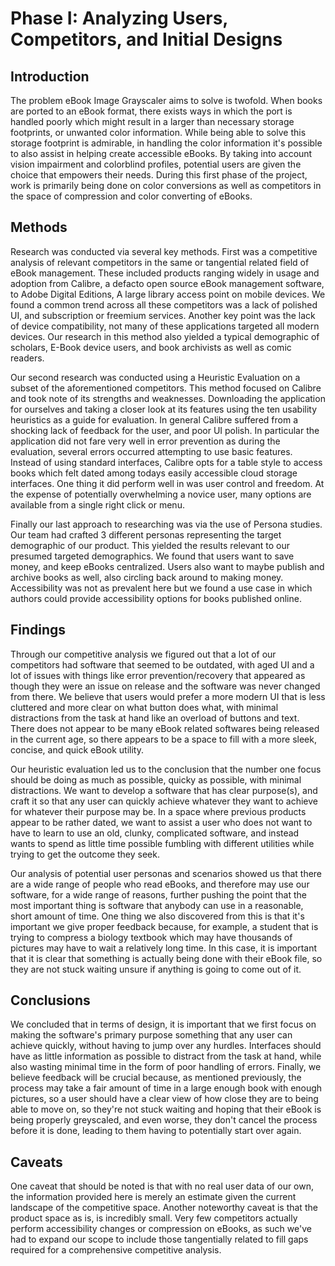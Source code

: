 # Phase I: Analyzing Users, Competitors, and Initial Designs

## Introduction
The problem eBook Image Grayscaler aims to solve is twofold. When books are ported to an eBook format, there exists ways in which the port is handled poorly which might result in a larger than necessary storage footprints, or unwanted color information. While being able to solve this storage footprint is admirable, in handling the color information it's possible to also assist in helping create accessible eBooks. By taking into account vision impairment and colorblind profiles, potential users are given the choice that empowers their needs. During this first phase of the project, work is primarily being done on color conversions as well as competitors in the space of compression and color converting of eBooks. 

## Methods
<!-- !!! Describe research methods you used to discover new insights, which explains the purpose of each. Provide enough detail that someone would be able to faithfully reproduce your research. !!! -->
<!-- Competitive analysis -->
Research was conducted via several key methods. First was a competitive analysis of relevant competitors in the same or tangential related field of eBook management. These included products ranging widely in usage and adoption from Calibre, a defacto open source eBook management software, to Adobe Digital Editions, A large library access point on mobile devices. We found a common trend across all these competitors was a lack of polished UI, and subscription or freemium services. Another key point was the lack of device compatibility, not many of these applications targeted all modern devices. Our research in this method also yielded a typical demographic of scholars, E-Book device users, and book archivists as well as comic readers. 

<!-- heuristic evaluation  -->
Our second research was conducted using a Heuristic Evaluation on a subset of the aforementioned competitors. This method focused on Calibre and took note of its strengths and weaknesses. Downloading the application for ourselves and taking a closer look at its features using the ten usability heuristics as a guide for evaluation. In general Calibre suffered from a shocking lack of feedback for the user, and poor UI polish. In particular the application did not fare very well in error prevention as during the evaluation, several errors occurred attempting to use basic features. Instead of using standard interfaces, Calibre opts for a table style to access books which felt dated among todays easily accessible cloud storage interfaces. One thing it did perform well in was user control and freedom. At the expense of potentially overwhelming a novice user, many options are available from a single right click or menu.

<!-- Persona studies -->
Finally our last approach to researching was via the use of Persona studies. Our team had crafted 3 different personas representing the target demographic of our product. This yielded the results relevant to our presumed targeted demographics. We found that users want to save money, and keep eBooks centralized. Users also want to maybe publish and archive books as well, also circling back around to making money. Accessibility was not as prevalent here but we found a use case in which authors could provide accessibility options for books published online.

## Findings
<!-- Competitive Analysis -->
Through our competitive analysis we figured out that a lot of our competitors had software that seemed to be outdated, with aged UI and a lot of issues with things like error prevention/recovery that appeared as though they were an issue on release and the software was never changed from there. We believe that users would prefer a more modern UI that is less cluttered and more clear on what button does what, with minimal distractions from the task at hand like an overload of buttons and text. There does not appear to be many eBook related softwares being released in the current age, so there appears to be a space to fill with a more sleek, concise, and quick eBook utility.

<!-- Heuristic Evaluation -->
Our heuristic evaluation led us to the conclusion that the number one focus should be doing as much as possible, quicky as possible, with minimal distractions. We want to develop a software that has clear purpose(s), and craft it so that any user can quickly achieve whatever they want to achieve for whatever their purpose may be. In a space where previous products appear to be rather dated, we want to assist a user who does not want to have to learn to use an old, clunky, complicated software, and instead wants to spend as little time possible fumbling with different utilities while trying to get the outcome they seek.

<!-- Personas/Scenarios -->
Our analysis of potential user personas and scenarios showed us that there are a wide range of people who read eBooks, and therefore may use our software, for a wide range of reasons, further pushing the point that the most important thing is software that anybody can use in a reasonable, short amount of time. One thing we also discovered from this is that it's important we give proper feedback because, for example, a student that is trying to compress a biology textbook which may have thousands of pictures may have to wait a relatively long time. In this case, it is important that it is clear that something is actually being done with their eBook file, so they are not stuck waiting unsure if anything is going to come out of it.

## Conclusions

We concluded that in terms of design, it is important that we first focus on making the software's primary purpose something that any user can achieve quickly, without having to jump over any hurdles. Interfaces should have as little information as possible to distract from the task at hand, while also wasting minimal time in the form of poor handling of errors. Finally, we believe feedback will be crucial because, as mentioned previously, the process may take a fair amount of time in a large enough book with enough pictures, so a user should have a clear view of how close they are to being able to move on, so they're not stuck waiting and hoping that their eBook is being properly greyscaled, and even worse, they don't cancel the process before it is done, leading to them having to potentially start over again.

## Caveats
<!-- !!! Considerations and/or limitations to the methods you chose and the findings/conclusions drawn from them. In other words, give warnings if there are limitations to your research such as not being able to find enough users of a particular demographic, the methods not being able to expose certain information, assumptions you made, etc. !!! -->
One caveat that should be noted is that with no real user data of our own, the information provided here is merely an estimate given the current landscape of the competitive space. Another noteworthy caveat is that the product space as is, is incredibly small. Very few competitors actually perform accessibility changes or compression on eBooks, as such we've had to expand our scope to include those tangentially related to fill gaps required for a comprehensive competitive analysis.
